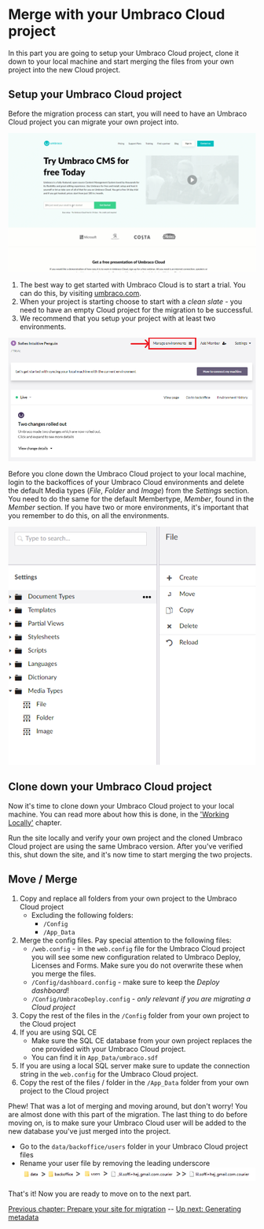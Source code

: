 # Merge with your Umbraco Cloud project

In this part you are going to setup your Umbraco Cloud project, clone it down to your local machine and start merging the files from your own project into the new Cloud project.

## Setup your Umbraco Cloud project
Before the migration process can start, you will need to have an Umbraco Cloud project you can migrate your own project into.

![How to start an Umbraco Cloud trial](images/start-trial.gif)

1. The best way to get started with Umbraco Cloud is to start a trial. You can do this, by visiting [umbraco.com](http://umbraco.com).
2. When your project is starting choose to start with a *clean slate* - you need to have an empty Cloud project for the migration to be successful.
3. We recommend that you setup your project with at least two environments.

![Manage environments](images/setup-dev-env.png)


Before you clone down the Umbraco Cloud project to your local machine, login to the backoffices of your Umbraco Cloud environments and delete the default Media types (*File*, *Folder* and *Image*) from the *Settings* section. You need to do the same for the default Membertype, *Member*, found in the *Member* section. If you have two or more environments, it's important that you remember to do this, on all the environments.

![Default media types](images/media-types.png)

## Clone down your Umbraco Cloud project

Now it's time to clone down your Umbraco Cloud project to your local machine. You can read more about how this is done, in the ['Working Locally'](https://our.umbraco.com/documentation/Umbraco-Cloud/Set-Up/Working-Locally/) chapter.

Run the site locally and verify your own project and the cloned Umbraco Cloud project are using the same Umbraco version. After you've verified this, shut down the site, and it's now time to start merging the two projects.

## Move / Merge
1. Copy and replace all folders from your own project to the Umbraco Cloud project
    * Excluding the following folders:
        * `/Config`
        * `/App_Data`
2. Merge the config files. Pay special attention to the following files:
    * `/web.config` - in the `web.config` file for the Umbraco Cloud project you will see some new configuration related to Umbraco Deploy, Licenses and Forms. Make sure you do not overwrite these when you merge the files.
    * `/Config/dashboard.config` - make sure to keep the *Deploy dashboard*!
    * `/Config/UmbracoDeploy.config` - *only relevant if you are migrating a Cloud project*
3. Copy the rest of the files in the `/Config` folder from your own project to the Cloud project
4. If you are using SQL CE
    * Make sure the SQL CE database from your own project replaces the one provided with your Umbraco Cloud project.
    * You can find it in `App_Data/umbraco.sdf`
5. If you are using a local SQL server make sure to update the connection string in the `web.config` for the Umbraco Cloud project.
6. Copy the rest of the files / folder in the `/App_Data` folder from your own project to the Cloud project

Phew! That was a lot of merging and moving around, but don't worry! You are almost done with this part of the migration.
The last thing to do before moving on, is to make sure your Umbraco Cloud user will be added to the new database you've just merged into the project.

* Go to the `data/backoffice/users` folder in your Umbraco Cloud project files
* Rename your user file by removing the leading underscore
![Update user-file](images/update-user-file.png)

That's it! Now you are ready to move on to the next part.

[Previous chapter: Prepare your site for migration](part-1.md) -- [Up next: Generating metadata](part-3.md)
